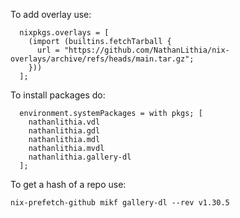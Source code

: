 To add overlay use:
```
  nixpkgs.overlays = [
    (import (builtins.fetchTarball {
      url = "https://github.com/NathanLithia/nix-overlays/archive/refs/heads/main.tar.gz";
    }))
  ];
```
To install packages do:
```
  environment.systemPackages = with pkgs; [
    nathanlithia.vdl
    nathanlithia.gdl
    nathanlithia.mdl
    nathanlithia.mvdl
    nathanlithia.gallery-dl
  ];
```
To get a hash of a repo use:
```
nix-prefetch-github mikf gallery-dl --rev v1.30.5
```
